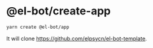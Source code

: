# @el-bot/create-app

```sh
yarn create @el-bot/app
```

It will clone <https://github.com/elpsycn/el-bot-template>.

